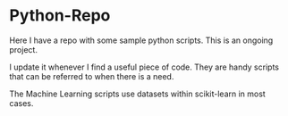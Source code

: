 # Python-Repo
Here I have a repo with some sample python scripts. This is an ongoing project.

I update it whenever I find a useful piece of code. They are handy scripts that can be referred to when there is a need.

The Machine Learning scripts use datasets within scikit-learn in most cases. 
